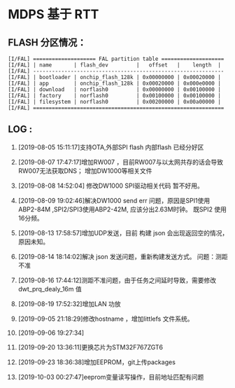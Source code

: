 # MDPS 基于 RTT 

## FLASH 分区情况：
```
[I/FAL] ==================== FAL partition table ====================
[I/FAL] | name       | flash_dev         |   offset   |    length  |
[I/FAL] -------------------------------------------------------------
[I/FAL] | bootloader | onchip_flash_128k | 0x00000000 | 0x00020000 |
[I/FAL] | app        | onchip_flash_128k | 0x00020000 | 0x000e0000 |
[I/FAL] | download   | norflash0         | 0x00000000 | 0x00100000 |
[I/FAL] | factory    | norflash0         | 0x00100000 | 0x00100000 |
[I/FAL] | filesystem | norflash0         | 0x00200000 | 0x00a00000 |
[I/FAL] =============================================================
```

## LOG :

1. [2019-08-05 15:11:17]支持OTA,外部SPI flash 内部flash 已经分好区

2. [2019-08-07 17:47:17]增加RW007 ，目前RW007与以太网共存的话会导致 RW007无法获取DNS； 增加DW1000等相关文件

3. [2019-08-08 14:52:04] 修改DW1000 SPI驱动相关代码 暂不好用。

4. [2019-08-09 19:02:46]解决DW1000 send err 问题，原因是SPI1使用ABP2-84M ,SPI2/SPI3使用ABP2-42M, 应该分出2.63M时钟。  既SPI2 使用16分频。

5. [2019-08-13 17:58:57]增加UDP发送，目前 构建 json 会出现返回空的情况，原因未知。

6. [2019-08-14 18:14:02]解决 json 发送问题，重新构建发送方式。 问题：测距不准

7. [2019-08-16 17:44:12]测距不准问题，由于任务之间延时导致，需要修改 dwt_prq_dealy_16m 值

8. [2019-08-19 17:52:32]增加LAN 功放

9. [2019-09-05 21:18:29]修改hostname ，增加littlefs 文件系统。

10. [2019-09-06 19:27:34] 

11. [2019-09-20 13:36:11]更换芯片为STM32F767ZGT6

12. [2019-09-23 18:36:38]增加EEPROM，git上传packages

13. [2019-10-03 00:27:47]eeprom变量读写操作，目前地址匹配有问题 